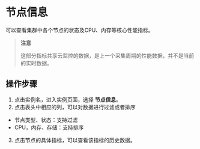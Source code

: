 # 节点信息
可以查看集群中各个节点的状态及CPU、内存等核心性能指标。 

> **注意**
> 
> 这部分指标共享云监控的数据，是上一个采集周期的性能数据，并不是当前的实时数据。


## 操作步骤
1. 点击实例名，进入实例页面，选择 **节点信息**。
2. 点击表头中相应的列，可以对数据进行过滤或者排序
  - 节点类型、状态：支持过滤
  - CPU，内存、存储：支持排序
3. 点击节点的具体指标，可以查看该指标的历史数据。
